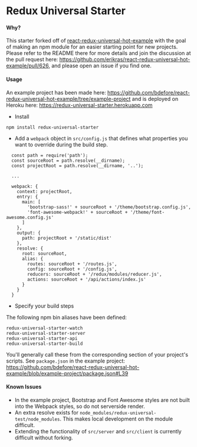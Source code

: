 # Redux Universal Starter

#### Why?

This starter forked off of [react-redux-universal-hot-example](https://github.com/erikras/react-redux-universal-hot-example) with the goal of making an npm module for an easier starting point for new projects. Please refer to the README there for more details and join the discussion at the pull request here: https://github.com/erikras/react-redux-universal-hot-example/pull/626, and please open an issue if you find one.

#### Usage

An example project has been made here: https://github.com/bdefore/react-redux-universal-hot-example/tree/example-project and is deployed on Heroku here: https://redux-universal-starter.herokuapp.com

- Install

```
npm install redux-universal-starter
```

- Add a `webpack` object in `src/config.js` that defines what properties you want to override during the build step.

```
  const path = require('path');
  const sourceRoot = path.resolve(__dirname);
  const projectRoot = path.resolve(__dirname, '..');

  ...

  webpack: {
    context: projectRoot,
    entry: {
      main: [
        'bootstrap-sass!' + sourceRoot + '/theme/bootstrap.config.js',
        'font-awesome-webpack!' + sourceRoot + '/theme/font-awesome.config.js'
      ]
    },
    output: {
      path: projectRoot + '/static/dist'
    },
    resolve: {
      root: sourceRoot,
      alias: {
        routes: sourceRoot + '/routes.js',
        config: sourceRoot + '/config.js',
        reducers: sourceRoot + '/redux/modules/reducer.js',
        actions: sourceRoot + '/api/actions/index.js'
      }
    }
  }
```

- Specify your build steps 

The following npm bin aliases have been defined:

```
redux-universal-starter-watch
redux-universal-starter-server
redux-universal-starter-api
redux-universal-starter-build
```

You'll generally call these from the corresponding section of your project's scripts. See `package.json` in the example project: https://github.com/bdefore/react-redux-universal-hot-example/blob/example-project/package.json#L39

#### Known Issues

- In the example project, Bootstrap and Font Awesome styles are not built into the Webpack styles, so do not serverside render.
- An extra resolve exists for `node_modules/redux-universal-test/node_modules`. This makes local development on the module difficult.
- Extending the functionality of `src/server` and `src/client` is currently difficult without forking.
